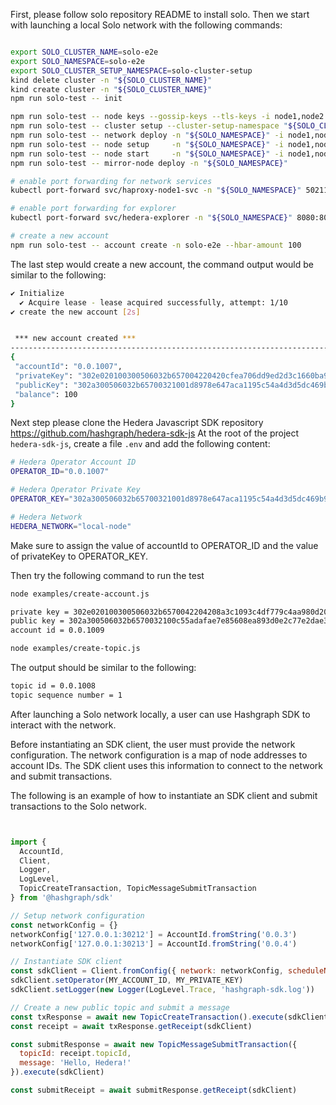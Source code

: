 
First, please follow solo repository README to install solo.
Then we start with launching a local Solo network with the following commands:

```bash

export SOLO_CLUSTER_NAME=solo-e2e
export SOLO_NAMESPACE=solo-e2e
export SOLO_CLUSTER_SETUP_NAMESPACE=solo-cluster-setup
kind delete cluster -n "${SOLO_CLUSTER_NAME}"
kind create cluster -n "${SOLO_CLUSTER_NAME}"
npm run solo-test -- init

npm run solo-test -- node keys --gossip-keys --tls-keys -i node1,node2
npm run solo-test -- cluster setup --cluster-setup-namespace "${SOLO_CLUSTER_SETUP_NAMESPACE}"
npm run solo-test -- network deploy -n "${SOLO_NAMESPACE}" -i node1,node2
npm run solo-test -- node setup     -n "${SOLO_NAMESPACE}" -i node1,node2
npm run solo-test -- node start     -n "${SOLO_NAMESPACE}" -i node1,node2
npm run solo-test -- mirror-node deploy -n "${SOLO_NAMESPACE}"

# enable port forwarding for network services
kubectl port-forward svc/haproxy-node1-svc -n "${SOLO_NAMESPACE}" 50211:50211 &

# enable port forwarding for explorer
kubectl port-forward svc/hedera-explorer -n "${SOLO_NAMESPACE}" 8080:80 &

# create a new account
npm run solo-test -- account create -n solo-e2e --hbar-amount 100

```

The last step would create a new account, the command output would be similar to the following:

```bash
✔ Initialize
  ✔ Acquire lease - lease acquired successfully, attempt: 1/10
✔ create the new account [2s]


 *** new account created ***
-------------------------------------------------------------------------------
{
 "accountId": "0.0.1007",
 "privateKey": "302e020100300506032b657004220420cfea706dd9ed2d3c1660ba98acf4fdb74d247cce289ef6ef47486e055e0b9508",
 "publicKey": "302a300506032b65700321001d8978e647aca1195c54a4d3d5dc469b95666de14e9b6edde8ed337917b96013",
 "balance": 100
}
```

Next step please clone the Hedera Javascript SDK repository https://github.com/hashgraph/hedera-sdk-js
At the root of the project `hedera-sdk-js`,  create a file `.env` and add the following content:

```bash
# Hedera Operator Account ID
OPERATOR_ID="0.0.1007"

# Hedera Operator Private Key
OPERATOR_KEY="302a300506032b65700321001d8978e647aca1195c54a4d3d5dc469b95666de14e9b6edde8ed337917b96013"

# Hedera Network
HEDERA_NETWORK="local-node"
```
Make sure to assign the value of accountId to OPERATOR_ID and the value of privateKey to OPERATOR_KEY.

Then try the following command to run the test

```bash
node examples/create-account.js 
```

```bash
private key = 302e020100300506032b6570042204208a3c1093c4df779c4aa980d20731899e0b509c7a55733beac41857a9dd3f1193
public key = 302a300506032b6570032100c55adafae7e85608ea893d0e2c77e2dae3df90ba8ee7af2f16a023ba2258c143
account id = 0.0.1009
```

```bash
node examples/create-topic.js
```
The output should be similar to the following:

```bash
topic id = 0.0.1008
topic sequence number = 1


```
  
After launching a Solo network locally, a user can use Hashgraph SDK to interact with the network. 

Before instantiating an SDK client, the user must provide the network configuration. 
The network configuration is a map of node addresses to account IDs. 
The SDK client uses this information to connect to the network and submit transactions.

The following is an example of how to instantiate an SDK client and submit transactions to the Solo network.

```javascript


import {
  AccountId,
  Client,
  Logger,
  LogLevel,
  TopicCreateTransaction, TopicMessageSubmitTransaction
} from '@hashgraph/sdk'

// Setup network configuration
const networkConfig = {}
networkConfig['127.0.0.1:30212'] = AccountId.fromString('0.0.3')
networkConfig['127.0.0.1:30213'] = AccountId.fromString('0.0.4')

// Instantiate SDK client
const sdkClient = Client.fromConfig({ network: networkConfig, scheduleNetworkUpdate: false })
sdkClient.setOperator(MY_ACCOUNT_ID, MY_PRIVATE_KEY)
sdkClient.setLogger(new Logger(LogLevel.Trace, 'hashgraph-sdk.log'))

// Create a new public topic and submit a message
const txResponse = await new TopicCreateTransaction().execute(sdkClient)
const receipt = await txResponse.getReceipt(sdkClient)

const submitResponse = await new TopicMessageSubmitTransaction({
  topicId: receipt.topicId,
  message: 'Hello, Hedera!'
}).execute(sdkClient)

const submitReceipt = await submitResponse.getReceipt(sdkClient)

```

